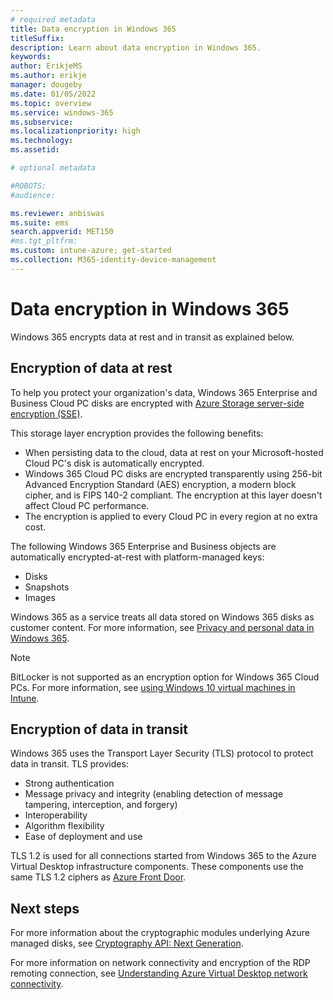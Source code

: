 ```yaml
---
# required metadata
title: Data encryption in Windows 365
titleSuffix:
description: Learn about data encryption in Windows 365.
keywords:
author: ErikjeMS  
ms.author: erikje
manager: dougeby
ms.date: 01/05/2022
ms.topic: overview
ms.service: windows-365
ms.subservice:
ms.localizationpriority: high
ms.technology:
ms.assetid: 

# optional metadata

#ROBOTS:
#audience:

ms.reviewer: anbiswas
ms.suite: ems
search.appverid: MET150
#ms.tgt_pltfrm:
ms.custom: intune-azure; get-started
ms.collection: M365-identity-device-management
---
```


# Data encryption in Windows 365

Windows 365 encrypts data at rest and in transit as explained below.

## Encryption of data at rest

To help you protect your organization's data, Windows 365 Enterprise and Business Cloud PC disks are encrypted with [Azure Storage server-side encryption (SSE)](/azure/storage/common/storage-service-encryption).

This storage layer encryption provides the following benefits:

- When persisting data to the cloud, data at rest on your Microsoft-hosted Cloud PC's disk is automatically encrypted.
- Windows 365 Cloud PC disks are encrypted transparently using 256-bit Advanced Encryption Standard (AES) encryption, a modern block cipher, and is FIPS 140-2 compliant. The encryption at this layer doesn't affect Cloud PC performance.
- The encryption is applied to every Cloud PC in every region at no extra cost.

The following Windows 365 Enterprise and Business objects are automatically encrypted-at-rest with platform-managed keys:

- Disks
- Snapshots
- Images

Windows 365 as a service treats all data stored on Windows 365 disks as customer content. For more information, see [Privacy and personal data in Windows 365](./privacy-personal-data.md).

>[!NOTE]
>BitLocker is not supported as an encryption option for Windows 365 Cloud PCs. For more information, see [using Windows 10 virtual machines in Intune](https://go.microsoft.com/fwlink/?linkid=2188944).

## Encryption of data in transit

Windows 365 uses the Transport Layer Security (TLS) protocol to protect data in transit. TLS provides:

- Strong authentication
- Message privacy and integrity (enabling detection of message tampering, interception, and forgery)
- Interoperability
- Algorithm flexibility
- Ease of deployment and use

TLS 1.2 is used for all connections started from Windows 365 to the Azure Virtual Desktop infrastructure components. These components use the same TLS 1.2 ciphers as [Azure Front Door](/azure/frontdoor/concept-end-to-end-tls#supported-cipher-suites).

<!-- ########################## -->
## Next steps

For more information about the cryptographic modules underlying Azure managed disks, see [Cryptography API: Next Generation](/windows/desktop/seccng/cng-portal).

For more information on network connectivity and encryption of the RDP remoting connection, see [Understanding Azure Virtual Desktop network connectivity](/azure/virtual-desktop/network-connectivity).
